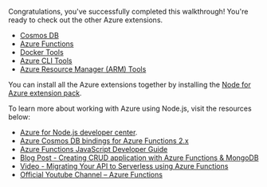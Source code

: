 Congratulations, you've successfully completed this walkthrough! You're ready to check out the other Azure extensions.

* [Cosmos DB](https://marketplace.visualstudio.com/items?itemName=ms-azuretools.vscode-cosmosdb)
* [Azure Functions](https://marketplace.visualstudio.com/items?itemName=ms-azuretools.vscode-azurefunctions)
* [Docker Tools](https://marketplace.visualstudio.com/items?itemName=ms-azuretools.vscode-docker)
* [Azure CLI Tools](https://marketplace.visualstudio.com/items?itemName=ms-vscode.azurecli)
* [Azure Resource Manager (ARM) Tools](https://marketplace.visualstudio.com/items?itemName=msazurermtools.azurerm-vscode-tools)

You can install all the Azure extensions together by installing the
[Node for Azure extension pack](https://marketplace.visualstudio.com/items?itemName=ms-vscode.vscode-node-azure-pack).

To learn more about working with Azure using Node.js, visit the resources below:

* [Azure for Node.js developer center](https://docs.microsoft.com/azure/javascript).
* [Azure Cosmos DB bindings for Azure Functions 2.x](https://docs.microsoft.com/en-us/azure/azure-functions/functions-bindings-cosmosdb-v2?tabs=javascript)
* [Azure Functions JavaScript Developer Guide ](https://docs.microsoft.com/en-us/azure/azure-functions/functions-reference-node)
* [Blog Post - Creating CRUD application with Azure Functions & MongoDB](https://dev.to/azure/ezra-s-potluck-day-4-of-25daysofserverless-challenge-4pd6)
* [Video - Migrating Your API to Serverless using Azure Functions](https://youtu.be/89WXgaY-NqY)
* [Official Youtube Channel – Azure Functions](https://www.youtube.com/channel/UCtUYj6As_XFkOooUFnsJbYg)
